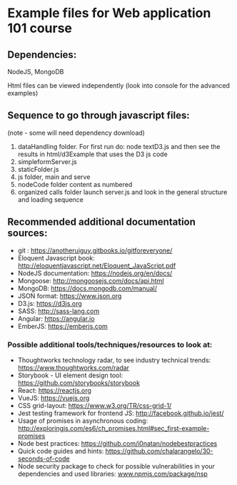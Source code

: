 # Example files for Web application 101 course

## Dependencies:
  NodeJS, MongoDB

Html files can be viewed independently (look into console for the advanced examples)

## Sequence to go through javascript files:
 (note - some will need dependency download)


  1. dataHandling folder. For first run do: node textD3.js and then see the results in html/d3Example that uses the D3 js code
  2. simpleformServer.js
  3. staticFolder.js
  4. js folder, main and serve
  5. nodeCode folder content as numbered
  6. organized calls folder launch server.js and look in the general structure and loading sequence


## Recommended additional documentation sources:
  * git : https://anotheruiguy.gitbooks.io/gitforeveryone/
  * Eloquent Javascript book: http://eloquentjavascript.net/Eloquent_JavaScript.pdf
  * NodeJS documentation: https://nodejs.org/en/docs/
  * Mongoose: http://mongoosejs.com/docs/api.html
  * MongoDB: https://docs.mongodb.com/manual/
  * JSON format: https://www.json.org
  * D3.js: https://d3js.org
  * SASS: http://sass-lang.com
  * Angular: https://angular.io
  * EmberJS: https://emberjs.com


### Possible additional tools/techniques/resources to look at:
  * Thoughtworks technology radar, to see industry technical trends: https://www.thoughtworks.com/radar
  * Storybook - UI element design tool: https://github.com/storybooks/storybook
  * React: https://reactjs.org
  * VueJS: https://vuejs.org
  * CSS grid-layout: https://www.w3.org/TR/css-grid-1/
  * Jest testing framework for frontend JS: http://facebook.github.io/jest/
  * Usage of promises in asynchronous coding: http://exploringjs.com/es6/ch_promises.html#sec_first-example-promises
  * Node best practices: https://github.com/i0natan/nodebestpractices
  * Quick code guides and hints: https://github.com/chalarangelo/30-seconds-of-code
  * Node security package to check for possible vulnerabilities in your dependencies and used libraries: www.npmjs.com/package/nsp
   
